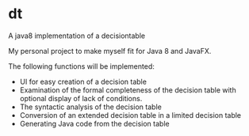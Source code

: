 # dt
A java8 implementation of a decisiontable

My personal project to make myself fit for Java 8 and JavaFX.

The following functions will be implemented:
* UI for easy creation of a decision table
* Examination of the formal completeness of the decision table with optional display of lack of conditions.
* The syntactic analysis of the decision table
* Conversion of an extended decision table in a limited decision table
* Generating Java code from the decision table
